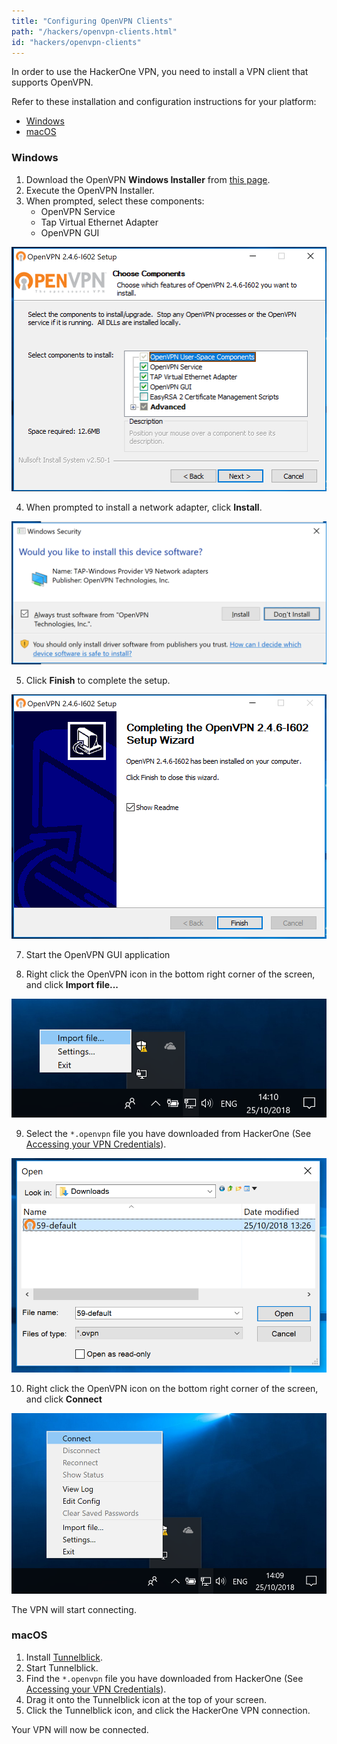 ```yaml
---
title: "Configuring OpenVPN Clients"
path: "/hackers/openvpn-clients.html"
id: "hackers/openvpn-clients"
---
```


In order to use the HackerOne VPN, you need to install a VPN client that supports OpenVPN.

Refer to these installation and configuration instructions for your platform:

* [Windows](#windows)
* [macOS](#macos)

<h3 id="windows">Windows</h3>

1. Download the OpenVPN **Windows Installer** from <a href="https://openvpn.net/community-downloads/" target="_blank">this page</a>.
2. Execute the OpenVPN Installer.
3. When prompted, select these components:
   * OpenVPN Service
   * Tap Virtual Ethernet Adapter
   * OpenVPN GUI

![Screenshot](../images/vpn-windows-gui-1.png)

4. When prompted to install a network adapter, click **Install**.

![Screenshot](../images/vpn-windows-gui-2.png)

5. Click <b>Finish</b> to complete the setup. 

![Screenshot](../images/vpn-windows-gui-3.png)

7. Start the OpenVPN GUI application

8. Right click the OpenVPN icon in the bottom right corner of the screen, and click <b>Import file...</b>

![Screenshot](../images/vpn-windows-gui-4.png)

9. Select the `*.openvpn` file you have downloaded from HackerOne (See [Accessing your VPN Credentials](/hackers/configure-the-hackerone-vpn.html)).

![Screenshot](../images/vpn-windows-gui-5.png)

10. Right click the OpenVPN icon on the bottom right corner of the screen, and click <b>Connect</b>

![Screenshot](../images/vpn-windows-gui-6.png)

The VPN will start connecting.

<h3 id="macos">macOS</h3>

1. Install [Tunnelblick](https://tunnelblick.net/cInstall.html).
2. Start Tunnelblick.
3. Find the `*.openvpn` file you have downloaded from HackerOne (See [Accessing your VPN Credentials](/hackers/configure-the-hackerone-vpn.html)).
4. Drag it onto the Tunnelblick icon at the top of your screen.
5. Click the Tunnelblick icon, and click the HackerOne VPN connection.

Your VPN will now be connected.
